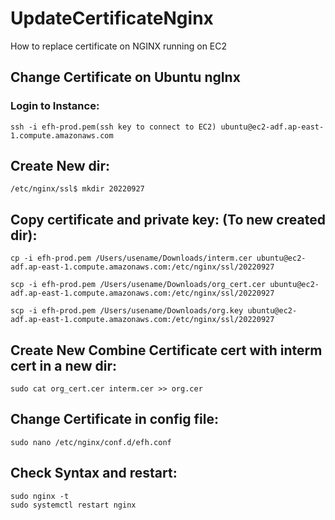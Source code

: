 # UpdateCertificateNginx
How to replace certificate on NGINX running on EC2 


## Change Certificate on Ubuntu ngInx

### Login to Instance:

`ssh -i efh-prod.pem(ssh key to connect to EC2) ubuntu@ec2-adf.ap-east-1.compute.amazonaws.com`

## Create New dir:

`/etc/nginx/ssl$ mkdir 20220927`

## Copy certificate and private key: (To new created dir):

```
cp -i efh-prod.pem /Users/usename/Downloads/interm.cer ubuntu@ec2-adf.ap-east-1.compute.amazonaws.com:/etc/nginx/ssl/20220927

scp -i efh-prod.pem /Users/usename/Downloads/org_cert.cer ubuntu@ec2-adf.ap-east-1.compute.amazonaws.com:/etc/nginx/ssl/20220927

scp -i efh-prod.pem /Users/usename/Downloads/org.key ubuntu@ec2-adf.ap-east-1.compute.amazonaws.com:/etc/nginx/ssl/20220927
```


## Create New Combine Certificate cert with interm cert in a new dir:

`sudo cat org_cert.cer interm.cer >> org.cer`

## Change Certificate in config file:

`sudo nano /etc/nginx/conf.d/efh.conf`

## Check Syntax and restart:

```
sudo nginx -t
sudo systemctl restart nginx
```

